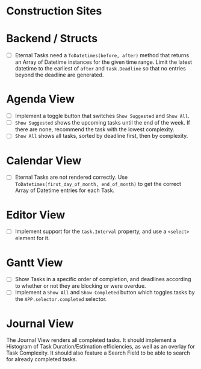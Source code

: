 
# Construction Sites

# Backend / Structs

- [ ] Eternal Tasks need a `ToDatetimes(before, after)` method that returns an Array of Datetime instances for the given time range.
      Limit the latest datetime to the earliest of `after` and `task.Deadline` so that no entries beyond the deadline are generated.

# Agenda View

- [ ] Implement a toggle button that switches `Show Suggested` and `Show All`.
- [ ] `Show Suggested` shows the upcoming tasks until the end of the week.
      If there are none, recommend the task with the lowest complexity.
- [ ] `Show All` shows all tasks, sorted by deadline first, then by complexity.

# Calendar View

- [ ] Eternal Tasks are not rendered correctly. Use `ToDatetimes(first_day_of_month, end_of_month)` to get the correct Array of Datetime entries for each Task.

# Editor View

- [ ] Implement support for the `task.Interval` property, and use a `<select>` element for it.

# Gantt View

- [ ] Show Tasks in a specific order of completion, and deadlines according to whether or not
      they are blocking or were overdue.
- [ ] Implement a `Show All` and `Show Completed` button which toggles tasks by the
      `APP.selector.completed` selector.

# Journal View

The Journal View renders all completed tasks. It should implement a Histogram of Task
Duration/Estimation efficiencies, as well as an overlay for Task Complexity. It should
also feature a Search Field to be able to search for already completed tasks.

